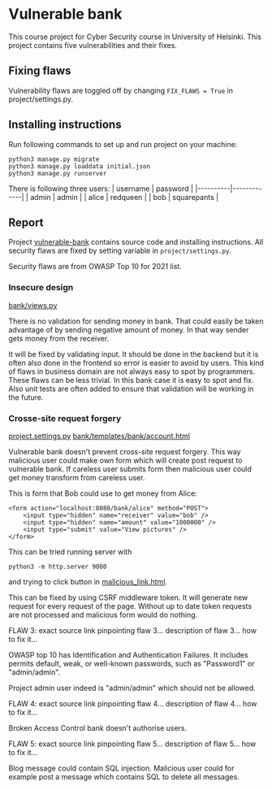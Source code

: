 # Vulnerable bank

This course project for Cyber Security course in University of Helsinki. This
project contains five vulnerabilities and their fixes.

## Fixing flaws

Vulnerability flaws are toggled off by changing `FIX_FLAWS = True` in
project/settings.py.


## Installing instructions

Run following commands to set up and run project on your machine:

```
python3 manage.py migrate
python3 manage.py loaddata initial.json
python3 manage.py runserver
```

There is following three users:
| username | password    |
|----------|-------------|
| admin    | admin       |
| alice    | redqueen    |
| bob      | squarepants |

## Report

Project [vulnerable-bank](https://github.com/elehtine/vulnerable-bank) contains
source code and installing instructions. All security flaws are fixed by
setting variable in `project/settings.py`.

Security flaws are from OWASP Top 10 for 2021 list.

### Insecure design
[bank/views.py](https://github.com/elehtine/vulnerable-bank/tree/main/bank/views.py#L14)

There is no validation for sending money in bank. That could easily be taken
advantage of by sending negative amount of money. In that way sender gets money
from the receiver.

It will be fixed by validating input. It should be done in the backend but it
is often also done in the frontend so error is easier to avoid by users. This
kind of flaws in business domain are not always easy to spot by programmers.
These flaws can be less trivial. In this bank case it is easy to spot and fix.
Also unit tests are often added to ensure that validation will be working in
the future.


### Crosse-site request forgery
[project.settings.py](https://github.com/elehtine/vulnerable-bank/tree/main/project/settings.py#L55)
[bank/templates/bank/account.html](https://github.com/elehtine/vulnerable-bank/tree/main/bank/templates/bank/account.html#L8)

Vulnerable bank doesn't prevent cross-site request forgery. This way malicious
user could make own form which will create post request to vulnerable bank. If
careless user submits form then malicious user could get money transform from
careless user.

This is form that Bob could use to get money from Alice:
```
<form action="localhost:8080/bank/alice" method="POST">
    <input type="hidden" name="receiver" value="bob" />
    <input type="hidden" name="amount" value="1000000" />
    <input type="submit" value="View pictures" />
</form>
```

This can be tried running server with
```
python3 -m http.server 9000
```
and trying to click button in [malicious_link.html](http://localhost:9000/malicious_link.html).

This can be fixed by using CSRF middleware token. It will generate new request
for every request of the page. Without up to date token requests are not
processed and malicious form would do nothing.


FLAW 3:
exact source link pinpointing flaw 3...
description of flaw 3...
how to fix it...

OWASP top 10 has Identification and Authentication Failures. It includes
permits default, weak, or well-known passwords, such as "Password1" or
"admin/admin".

Project admin user indeed is "admin/admin" which should not be allowed.


FLAW 4:
exact source link pinpointing flaw 4...
description of flaw 4...
how to fix it...

Broken Access Control bank doesn't authorise users.


FLAW 5:
exact source link pinpointing flaw 5...
description of flaw 5...
how to fix it...

Blog message could contain SQL injection. Malicious user could for example post
a message which contains SQL to delete all messages.
